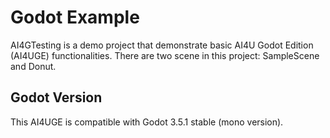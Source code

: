 # Godot Example
AI4GTesting is a demo project that demonstrate basic AI4U Godot Edition (AI4UGE) functionalities. There are two scene in this project: SampleScene and Donut.

## Godot Version
This AI4UGE is compatible with Godot 3.5.1 stable (mono version).